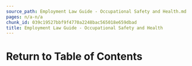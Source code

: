```yaml
---
source_path: Employment Law Guide - Occupational Safety and Health.md
pages: n/a-n/a
chunk_id: 039c19527bbf9f4770a2248bac565018e659dbad
title: Employment Law Guide - Occupational Safety and Health
---
```

# Return to Table of Contents
